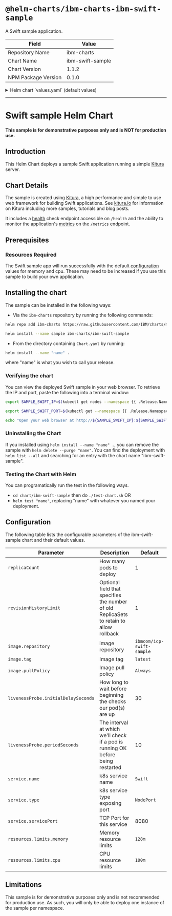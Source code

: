# `@helm-charts/ibm-charts-ibm-swift-sample`

A Swift sample application.

| Field               | Value            |
| ------------------- | ---------------- |
| Repository Name     | ibm-charts       |
| Chart Name          | ibm-swift-sample |
| Chart Version       | 1.1.2            |
| NPM Package Version | 0.1.0            |

<details>

<summary>Helm chart `values.yaml` (default values)</summary>

```yaml
# This is a YAML-formatted file.
# Declare variables to be passed into your templates.
replicaCount: 1
revisionHistoryLimit: 1
image:
  repository: ibmcom/icp-swift-sample
  tag: latest
  pullPolicy: Always
  resources:
    requests:
      cpu: 200m
      memory: 300Mi
livenessProbe:
  initialDelaySeconds: 30
  periodSeconds: 10
service:
  name: swift
  type: NodePort
  servicePort: 8080
hpa:
  enabled: false
  minReplicas: 1
  maxReplicas: 2
  metrics:
    cpu:
      targetAverageUtilization: 100m
arch:
  amd64: '3 - Most preferred'
  s390x: '2 - No preference'
```

</details>

---

# Swift sample Helm Chart

#### This sample is for demonstrative purposes only and is NOT for production use.

## Introduction

This Helm Chart deploys a sample Swift application running a simple [Kitura](https://github.com/IBM-Swift/Kitura) server.

## Chart Details

The sample is created using [Kitura](https://github.com/IBM-Swift/Kitura), a high performance and simple to use web framework for building Swift applications. See [kitura.io](https://kitura.io) for information on Kitura including more samples, tutorials and blog posts.

It includes a [health](https://github.com/IBM-Swift/Health) check endpoint accessible on `/health` and the ability to monitor the application's [metrics](https://github.com/RuntimeTools/SwiftMetrics) on the `/metrics` endpoint.

## Prerequisites

### Resources Required

The Swift sample app will run successfully with the default [configuration](#configuration) values for memory and cpu. These may need to be increased if you use this sample to build your own application.

## Installing the chart

The sample can be installed in the following ways:

- Via the `ibm-charts` repository by running the following commands:

```bash
helm repo add ibm-charts https://raw.githubusercontent.com/IBM/charts/master/repo/stable/
```

```bash
helm install --name sample ibm-charts/ibm-swift-sample
```

- From the directory containing `Chart.yaml` by running:

```bash
helm install --name "name" .
```

where "name" is what you wish to call your release.

### Verifying the chart

You can view the deployed Swift sample in your web browser. To retrieve the IP and port, paste the following into a terminal window:

```bash
export SAMPLE_SWIFT_IP=$(kubectl get nodes --namespace {{ .Release.Namespace }} -o jsonpath="{.items[0].status.addresses[0].address}")
```

```bash
export SAMPLE_SWIFT_PORT=$(kubectl get --namespace {{ .Release.Namespace }} -o jsonpath="{.spec.ports[0].nodePort}" services {{ template "fullname" . }})
```

```bash
echo "Open your web browser at http://${SAMPLE_SWIFT_IP}:${SAMPLE_SWIFT_PORT} to view the sample."
```

### Uninstalling the Chart

If you installed using `helm install --name "name" .`, you can remove the sample with `helm delete --purge "name"`. You can find the deployment with `helm list --all` and searching for an entry with the chart name "ibm-swift-sample".

### Testing the Chart with Helm

You can programatically run the test in the following ways.

- `cd chart/ibm-swift-sample` then do `./test-chart.sh` OR
- `helm test "name"`, replacing "name" with whatever you named your deployment.

## Configuration

The following table lists the configurable parameters of the ibm-swift-sample chart and their default values.

| Parameter                           | Description                                                                             | Default                   |
| ----------------------------------- | --------------------------------------------------------------------------------------- | ------------------------- |
| `replicaCount`                      | How many pods to deploy                                                                 | 1                         |
| `revisionHistoryLimit`              | Optional field that specifies the number of old ReplicaSets to retain to allow rollback | 1                         |
| `image.repository`                  | image repository                                                                        | `ibmcom/icp-swift-sample` |
| `image.tag`                         | Image tag                                                                               | `latest`                  |
| `image.pullPolicy`                  | Image pull policy                                                                       | `Always`                  |
| `livenessProbe.initialDelaySeconds` | How long to wait before beginning the checks our pod(s) are up                          | 30                        |
| `livenessProbe.periodSeconds`       | The interval at which we'll check if a pod is running OK before being restarted         | 10                        |
| `service.name`                      | k8s service name                                                                        | `Swift`                   |
| `service.type`                      | k8s service type exposing port                                                          | `NodePort`                |
| `service.servicePort`               | TCP Port for this service                                                               | 8080                      |
| `resources.limits.memory`           | Memory resource limits                                                                  | `128m`                    |
| `resources.limits.cpu`              | CPU resource limits                                                                     | `100m`                    |

## Limitations

This sample is for demonstrative purposes only and is not recommended for production use. As such, you will only be able to deploy one instance of the sample per namespace.
